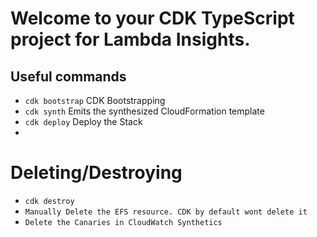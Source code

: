 # Welcome to your CDK TypeScript project for Lambda Insights.


## Useful commands

 * `cdk bootstrap`   CDK Bootstrapping
 * `cdk synth`       Emits the synthesized CloudFormation template
 * `cdk deploy`      Deploy the Stack
 * 
 


# Deleting/Destroying

 * `cdk destroy`
 * `Manually Delete the EFS resource. CDK by default wont delete it`
 * `Delete the Canaries in CloudWatch Synthetics`
